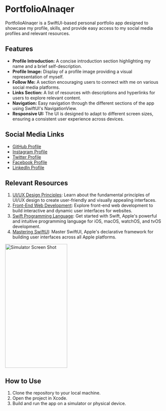 # PortfolioAlnaqer

PortfolioAlnaqer is a SwiftUI-based personal portfolio app designed to showcase my profile, skills, and provide easy access to my social media profiles and relevant resources.

## Features

- **Profile Introduction:** A concise introduction section highlighting my name and a brief self-description.
- **Profile Image:** Display of a profile image providing a visual representation of myself.
- **Follow Me:** A section encouraging users to connect with me on various social media platforms.
- **Links Section:** A list of resources with descriptions and hyperlinks for users to explore relevant content.
- **Navigation:** Easy navigation through the different sections of the app using SwiftUI's NavigationView.
- **Responsive UI:** The UI is designed to adapt to different screen sizes, ensuring a consistent user experience across devices.

## Social Media Links

- [GitHub Profile](https://github.com/ebrahemalnaqer)
- [Instagram Profile](https://www.instagram.com/4q4h_/)
- [Twitter Profile](https://twitter.com/Ebraheemalnaqer1)
- [Facebook Profile](https://www.facebook.com/profile.php?id=100085492867588&mibextid=LQQJ4d)
- [LinkedIn Profile](https://www.linkedin.com/in/ebrahem-alnaqer-064aa6244)

## Relevant Resources

1. [UI/UX Design Principles](https://www.example.com/ui-ux-design-principles): Learn about the fundamental principles of UI/UX design to create user-friendly and visually appealing interfaces.
2. [Front-End Web Development](https://www.example.com/front-end-web-development): Explore front-end web development to build interactive and dynamic user interfaces for websites.
3. [Swift Programming Language](https://www.example.com/swift-programming-language): Get started with Swift, Apple's powerful and intuitive programming language for iOS, macOS, watchOS, and tvOS development.
4. [Mastering SwiftUI](https://www.example.com/mastering-swiftui): Master SwiftUI, Apple's declarative framework for building user interfaces across all Apple platforms.

<img src="https://github.com/ebrahemalnaqer/portfolioAlnaqer/assets/104450972/45ab46a3-30d6-412c-80e8-ac06d2895035" alt="Simulator Screen Shot" style="width:200px;height:400px;">


## How to Use

1. Clone the repository to your local machine.
2. Open the project in Xcode.
3. Build and run the app on a simulator or physical device.


